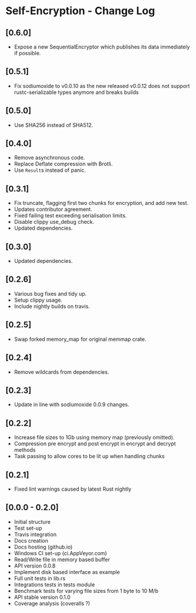 # Self-Encryption - Change Log

## [0.6.0]
- Expose a new SequentialEncryptor which publishes its data immediately if possible.

## [0.5.1]
- Fix sodiumoxide to v0.0.10 as the new released v0.0.12 does not support rustc-serializable types anymore and breaks builds

## [0.5.0]
- Use SHA256 instead of SHA512.

## [0.4.0]
- Remove asynchronous code.
- Replace Deflate compression with Brotli.
- Use `Result`s instead of panic.

## [0.3.1]
- Fix truncate, flagging first two chunks for encryption, and add new test.
- Updates contributor agreement.
- Fixed failing test exceeding serialisation limits.
- Disable clippy use_debug check.
- Updated dependencies.

## [0.3.0]
- Updated dependencies.

## [0.2.6]
- Various bug fixes and tidy up.
- Setup clippy usage.
- Include nightly builds on travis.

## [0.2.5]
- Swap forked memory_map for original memmap crate.

## [0.2.4]
- Remove wildcards from dependencies.

## [0.2.3]
- Update in line with sodiumoxide 0.0.9 changes.

## [0.2.2]
- Increase file sizes to 1Gb using memory map (previously omitted).
- Compression pre encrypt and post encrypt in encrypt and decrypt methods
- Task passing to allow cores to be lit up when handling chunks

## [0.2.1]
- Fixed lint warnings caused by latest Rust nightly

## [0.0.0 - 0.2.0]
- Initial structure
- Test set-up
- Travis integration
- Docs creation
- Docs hosting (github.io)
- Windows CI set-up (ci.AppVeyor.com)
- Read/Write file in memory based buffer
- API version 0.0.8
- Implement disk based interface as example
- Full unit tests in lib.rs
- Integrations tests in tests module
- Benchmark tests for varying file sizes from 1 byte to 10 M/b
- API stable version 0.1.0
- Coverage analysis (coveralls ?)
